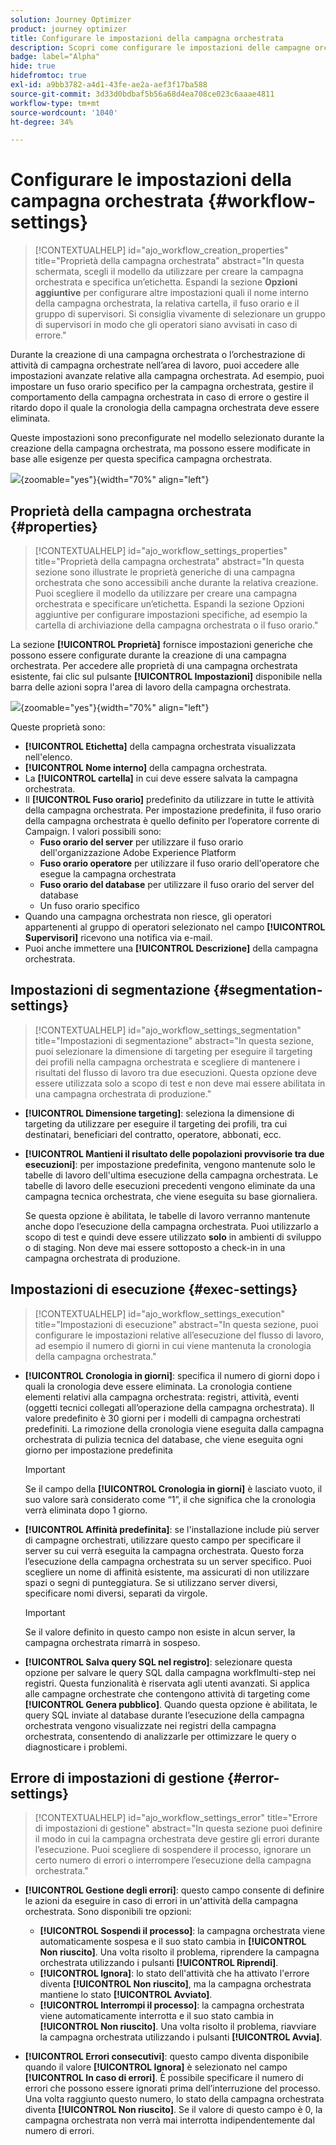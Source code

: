 ```yaml
---
solution: Journey Optimizer
product: journey optimizer
title: Configurare le impostazioni della campagna orchestrata
description: Scopri come configurare le impostazioni delle campagne orchestrate con Adobe Journey Optimizer
badge: label="Alpha"
hide: true
hidefromtoc: true
exl-id: a9bb3782-a4d1-43fe-ae2a-aef3f17ba588
source-git-commit: 3d33d0bdbaf5b56a68d4ea708ce023c6aaae4811
workflow-type: tm+mt
source-wordcount: '1040'
ht-degree: 34%

---
```


# Configurare le impostazioni della campagna orchestrata {#workflow-settings}

>[!CONTEXTUALHELP]
>id="ajo_workflow_creation_properties"
>title="Proprietà della campagna orchestrata"
>abstract="In questa schermata, scegli il modello da utilizzare per creare la campagna orchestrata e specifica un’etichetta. Espandi la sezione **Opzioni aggiuntive** per configurare altre impostazioni quali il nome interno della campagna orchestrata, la relativa cartella, il fuso orario e il gruppo di supervisori. Si consiglia vivamente di selezionare un gruppo di supervisori in modo che gli operatori siano avvisati in caso di errore."

Durante la creazione di una campagna orchestrata o l’orchestrazione di attività di campagna orchestrate nell’area di lavoro, puoi accedere alle impostazioni avanzate relative alla campagna orchestrata. Ad esempio, puoi impostare un fuso orario specifico per la campagna orchestrata, gestire il comportamento della campagna orchestrata in caso di errore o gestire il ritardo dopo il quale la cronologia della campagna orchestrata deve essere eliminata.

Queste impostazioni sono preconfigurate nel modello selezionato durante la creazione della campagna orchestrata, ma possono essere modificate in base alle esigenze per questa specifica campagna orchestrata.

![](assets/workflow-settings-button.png){zoomable="yes"}{width="70%" align="left"}

## Proprietà della campagna orchestrata {#properties}

>[!CONTEXTUALHELP]
>id="ajo_workflow_settings_properties"
>title="Proprietà della campagna orchestrata"
>abstract="In questa sezione sono illustrate le proprietà generiche di una campagna orchestrata che sono accessibili anche durante la relativa creazione. Puoi scegliere il modello da utilizzare per creare una campagna orchestrata e specificare un’etichetta. Espandi la sezione Opzioni aggiuntive per configurare impostazioni specifiche, ad esempio la cartella di archiviazione della campagna orchestrata o il fuso orario."

La sezione **[!UICONTROL Proprietà]** fornisce impostazioni generiche che possono essere configurate durante la creazione di una campagna orchestrata. Per accedere alle proprietà di una campagna orchestrata esistente, fai clic sul pulsante **[!UICONTROL Impostazioni]** disponibile nella barra delle azioni sopra l&#39;area di lavoro della campagna orchestrata.


![](assets/workflow-settings.png){zoomable="yes"}{width="70%" align="left"}


Queste proprietà sono:

* **[!UICONTROL Etichetta]** della campagna orchestrata visualizzata nell&#39;elenco.
* **[!UICONTROL Nome interno]** della campagna orchestrata.
* La **[!UICONTROL cartella]** in cui deve essere salvata la campagna orchestrata.
* Il **[!UICONTROL Fuso orario]** predefinito da utilizzare in tutte le attività della campagna orchestrata. Per impostazione predefinita, il fuso orario della campagna orchestrata è quello definito per l’operatore corrente di Campaign.
I valori possibili sono:
   * **Fuso orario del server** per utilizzare il fuso orario dell&#39;organizzazione Adobe Experience Platform
   * **Fuso orario operatore** per utilizzare il fuso orario dell&#39;operatore che esegue la campagna orchestrata
   * **Fuso orario del database** per utilizzare il fuso orario del server del database
   * Un fuso orario specifico
* Quando una campagna orchestrata non riesce, gli operatori appartenenti al gruppo di operatori selezionato nel campo **[!UICONTROL Supervisori]** ricevono una notifica via e-mail.
* Puoi anche immettere una **[!UICONTROL Descrizione]** della campagna orchestrata.

## Impostazioni di segmentazione  {#segmentation-settings}

>[!CONTEXTUALHELP]
>id="ajo_workflow_settings_segmentation"
>title="Impostazioni di segmentazione"
>abstract="In questa sezione, puoi selezionare la dimensione di targeting per eseguire il targeting dei profili nella campagna orchestrata e scegliere di mantenere i risultati del flusso di lavoro tra due esecuzioni. Questa opzione deve essere utilizzata solo a scopo di test e non deve mai essere abilitata in una campagna orchestrata di produzione."

* **[!UICONTROL Dimensione targeting]**: seleziona la dimensione di targeting da utilizzare per eseguire il targeting dei profili, tra cui destinatari, beneficiari del contratto, operatore, abbonati, ecc.

* **[!UICONTROL Mantieni il risultato delle popolazioni provvisorie tra due esecuzioni]**: per impostazione predefinita, vengono mantenute solo le tabelle di lavoro dell&#39;ultima esecuzione della campagna orchestrata. Le tabelle di lavoro delle esecuzioni precedenti vengono eliminate da una campagna tecnica orchestrata, che viene eseguita su base giornaliera.

  Se questa opzione è abilitata, le tabelle di lavoro verranno mantenute anche dopo l’esecuzione della campagna orchestrata. Puoi utilizzarlo a scopo di test e quindi deve essere utilizzato **solo** in ambienti di sviluppo o di staging. Non deve mai essere sottoposto a check-in in una campagna orchestrata di produzione.

## Impostazioni di esecuzione  {#exec-settings}

>[!CONTEXTUALHELP]
>id="ajo_workflow_settings_execution"
>title="Impostazioni di esecuzione"
>abstract="In questa sezione, puoi configurare le impostazioni relative all’esecuzione del flusso di lavoro, ad esempio il numero di giorni in cui viene mantenuta la cronologia della campagna orchestrata."

* **[!UICONTROL Cronologia in giorni]**: specifica il numero di giorni dopo i quali la cronologia deve essere eliminata. La cronologia contiene elementi relativi alla campagna orchestrata: registri, attività, eventi (oggetti tecnici collegati all’operazione della campagna orchestrata). Il valore predefinito è 30 giorni per i modelli di campagna orchestrati predefiniti. La rimozione della cronologia viene eseguita dalla campagna orchestrata di pulizia tecnica del database, che viene eseguita ogni giorno per impostazione predefinita

  >[!IMPORTANT]
  >
  >Se il campo della **[!UICONTROL Cronologia in giorni]** è lasciato vuoto, il suo valore sarà considerato come “1”, il che significa che la cronologia verrà eliminata dopo 1 giorno.

* **[!UICONTROL Affinità predefinita]**: se l&#39;installazione include più server di campagne orchestrati, utilizzare questo campo per specificare il server su cui verrà eseguita la campagna orchestrata. Questo forza l’esecuzione della campagna orchestrata su un server specifico. Puoi scegliere un nome di affinità esistente, ma assicurati di non utilizzare spazi o segni di punteggiatura. Se si utilizzano server diversi, specificare nomi diversi, separati da virgole.

  >[!IMPORTANT]
  >
  >Se il valore definito in questo campo non esiste in alcun server, la campagna orchestrata rimarrà in sospeso.


* **[!UICONTROL Salva query SQL nel registro]**: selezionare questa opzione per salvare le query SQL dalla campagna workflmulti-step nei registri. Questa funzionalità è riservata agli utenti avanzati. Si applica alle campagne orchestrate che contengono attività di targeting come **[!UICONTROL Genera pubblico]**. Quando questa opzione è abilitata, le query SQL inviate al database durante l’esecuzione della campagna orchestrata vengono visualizzate nei registri della campagna orchestrata, consentendo di analizzarle per ottimizzare le query o diagnosticare i problemi.

## Errore di impostazioni di gestione  {#error-settings}

>[!CONTEXTUALHELP]
>id="ajo_workflow_settings_error"
>title="Errore di impostazioni di gestione"
>abstract="In questa sezione puoi definire il modo in cui la campagna orchestrata deve gestire gli errori durante l’esecuzione. Puoi scegliere di sospendere il processo, ignorare un certo numero di errori o interrompere l’esecuzione della campagna orchestrata."

* **[!UICONTROL Gestione degli errori]**: questo campo consente di definire le azioni da eseguire in caso di errori in un&#39;attività della campagna orchestrata. Sono disponibili tre opzioni:

   * **[!UICONTROL Sospendi il processo]**: la campagna orchestrata viene automaticamente sospesa e il suo stato cambia in **[!UICONTROL Non riuscito]**. Una volta risolto il problema, riprendere la campagna orchestrata utilizzando i pulsanti **[!UICONTROL Riprendi]**.
   * **[!UICONTROL Ignora]**: lo stato dell&#39;attività che ha attivato l&#39;errore diventa **[!UICONTROL Non riuscito]**, ma la campagna orchestrata mantiene lo stato **[!UICONTROL Avviato]**. <!-- TO ADD ONCE SCHEUDLER IS AVAILABLE This configuration is relevant for recurring tasks: if the branch includes a scheduler, it will start normally next time the workflow is executed.-->
   * **[!UICONTROL Interrompi il processo]**: la campagna orchestrata viene automaticamente interrotta e il suo stato cambia in **[!UICONTROL Non riuscito]**. Una volta risolto il problema, riavviare la campagna orchestrata utilizzando i pulsanti **[!UICONTROL Avvia]**.

* **[!UICONTROL Errori consecutivi]**: questo campo diventa disponibile quando il valore **[!UICONTROL Ignora]** è selezionato nel campo **[!UICONTROL In caso di errori]**. È possibile specificare il numero di errori che possono essere ignorati prima dell’interruzione del processo. Una volta raggiunto questo numero, lo stato della campagna orchestrata diventa **[!UICONTROL Non riuscito]**. Se il valore di questo campo è 0, la campagna orchestrata non verrà mai interrotta indipendentemente dal numero di errori.



